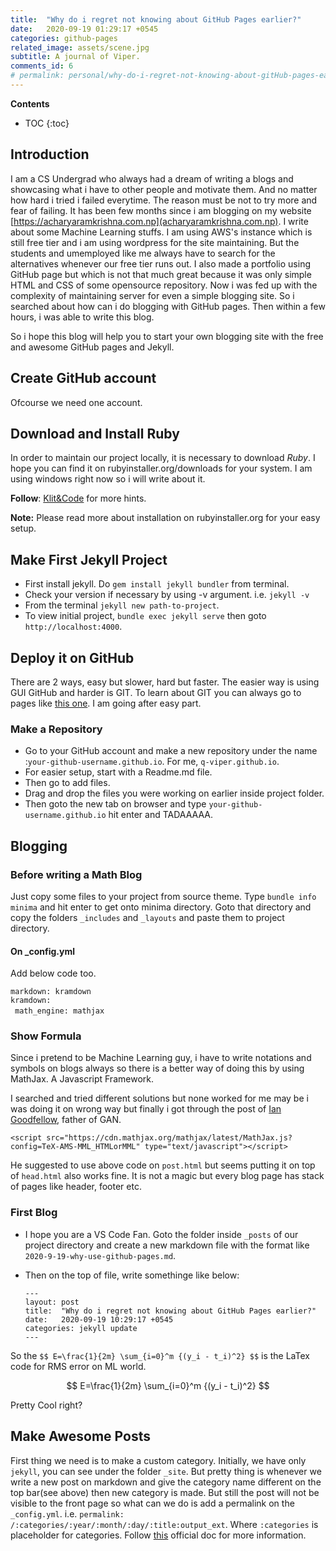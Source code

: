 ```yaml
---
title:  "Why do i regret not knowing about GitHub Pages earlier?"
date:   2020-09-19 01:29:17 +0545
categories: github-pages
related_image: assets/scene.jpg
subtitle: A journal of Viper.
comments_id: 6
# permalink: personal/why-do-i-regret-not-knowing-about-gitHub-pages-earlier
---
```


**Contents**
* TOC
{:toc}

## Introduction
I am a CS Undergrad who always had a dream of writing a blogs and showcasing what i have to other people and motivate them. And no matter how hard i tried i failed everytime. The reason must be not to try more and fear of failing. It has been few months since i am blogging on my website [https://acharyaramkrishna.com.np](acharyaramkrishna.com.np). I write about some Machine Learning stuffs. I am using AWS's instance which is still free tier and i am using wordpress for the site maintaining. But the students and umemployed like me always have to search for the alternatives whenever our free tier runs out. I also made a portfolio using GitHub page but which is not that much great because it was only simple HTML and CSS of some opensource repository. Now i was fed up with the complexity of maintaining server for even a simple blogging site. So i searched about how can i do blogging with GitHub pages. Then within a few hours, i was able to write this blog.

So i hope this blog will help you to start your own blogging site with the free and awesome GitHub pages and Jekyll.

## Create GitHub account
Ofcourse we need one account.

## Download and Install Ruby
In order to maintain our project locally, it is necessary to download *Ruby*. I hope you can find it on rubyinstaller.org/downloads for your system. I am using windows right now so i will write about it. 

**Follow**: [Klit&Code](https://www.kiltandcode.com/2020/04/30/how-to-create-a-blog-using-jekyll-and-github-pages-on-windows/) for more hints.

**Note:** Please read more about installation on rubyinstaller.org for your easy setup. 

## Make First Jekyll Project
* First install jekyll.
    Do `gem install jekyll bundler` from terminal.
* Check your version if necessary by using -v argument. i.e. `jekyll -v`
* From the terminal `jekyll new path-to-project`.
* To view initial project, `bundle exec jekyll serve` then goto `http://localhost:4000`.

## Deploy it on GitHub
There are 2 ways, easy but slower, hard but faster. The easier way is using GUI GitHub and harder is GIT. To learn about GIT you can always go to pages like [this one](https://docs.gitlab.com/ee/gitlab-basics/start-using-git.html). I am going after easy part.

### Make a Repository
* Go to your GitHub account and make a new repository under the name :`your-github-username.github.io`. For me, `q-viper.github.io`. 
* For easier setup, start with a Readme.md file.
* Then go to add files.
* Drag and drop the files you were working on earlier inside project folder.
* Then goto the new tab on browser and type `your-github-username.github.io` hit enter and TADAAAAA.

## Blogging
### Before writing a Math Blog
Just copy some files to your project from source theme. Type `bundle info minima` and hit enter to get onto minima directory. Goto that directory and copy the folders `_includes` and `_layouts` and paste them to project directory. 

#### On _config.yml
Add below code too.

`markdown: kramdown`<br>
`kramdown:`<br>
&ensp;`math_engine: mathjax`

### Show Formula
Since i pretend to be Machine Learning guy, i have to write notations and symbols on blogs always so there is a better way of doing this by using MathJax. A Javascript Framework.

I searched and tried different solutions but none worked for me may be i was doing it on wrong way but finally i got through the post of [Ian Goodfellow](http://www.iangoodfellow.com/blog/jekyll/markdown/tex/2016/11/07/latex-in-markdown.html), father of GAN.

`<script src="https://cdn.mathjax.org/mathjax/latest/MathJax.js?config=TeX-AMS-MML_HTMLorMML" type="text/javascript"></script>`

He suggested to use above code on `post.html` but seems putting it on top of `head.html` also works fine. It is not a magic but every blog page has stack of pages like header, footer etc.

### First Blog
* I hope you are a VS Code Fan. Goto the folder inside `_posts` of our project directory and create a new markdown file with the format like `2020-9-19-why-use-github-pages.md`.

* Then on the top of file, write somethinge like below:

    `---`<br>
    `layout: post `<br>
    `title:  "Why do i regret not knowing about GitHub Pages earlier?"`<br>
    `date:   2020-09-19 10:29:17 +0545`<br>
    `categories: jekyll update`<br>
    `---`

So the `$$ E=\frac{1}{2m} \sum_{i=0}^m {(y_i - t_i)^2} $$` is the LaTex code for RMS error on ML world.

$$ E=\frac{1}{2m} \sum_{i=0}^m {(y_i - t_i)^2} $$

Pretty Cool right?

## Make Awesome Posts
First thing we need is to make a custom category. Initially, we have only `jekyll`, you can see under the folder `_site`. But pretty thing is whenever we write a new post on markdown and give the category name different on the top bar(see above) then new category is made. But still the post will not be visible to the front page so what can we do is add a permalink on the `_config.yml`. i.e. `permalink: /:categories/:year/:month/:day/:title:output_ext`. Where `:categories` is placeholder for categories. Follow [this](https://jekyllrb.com/docs/permalinks/) official doc for more information.